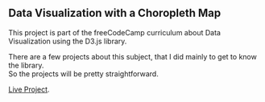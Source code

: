 ## Data Visualization with a Choropleth Map

This project is part of the freeCodeCamp curriculum about Data Visualization using the D3.js library.

There are a few projects about this subject, that I did mainly to get to know the library.  
So the projects will be pretty straightforward.

[Live Project](https://codepen.io/jvitoralb/full/rNdYWER).